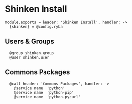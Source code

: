 
# Shinken Install

    module.exports = header: 'Shinken Install', handler: ->
      {shinken} = @config.ryba

## Users & Groups

      @group shinken.group
      @user shinken.user

## Commons Packages

      @call header: 'Commons Packages', handler: ->
        @service name: 'python'
        @service name: 'python-pip'
        @service name: 'python-pycurl'